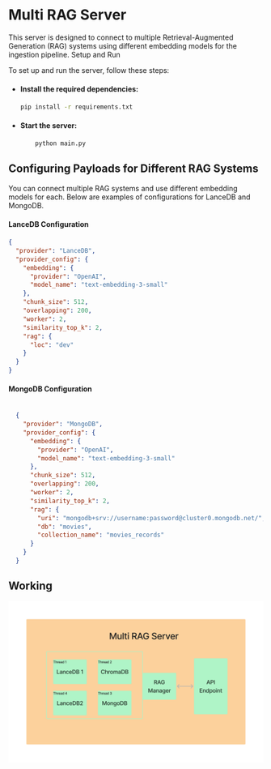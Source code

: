 # Multi RAG Server

This server is designed to connect to multiple Retrieval-Augmented Generation (RAG) systems using different embedding models for the ingestion pipeline.
Setup and Run

To set up and run the server, follow these steps:

- #### Install the required dependencies:
  ```bash
  pip install -r requirements.txt
  ```
- #### Start the server:
  ```bash
      python main.py
  ```
## Configuring Payloads for Different RAG Systems
You can connect multiple RAG systems and use different embedding models for each. Below are examples of configurations for LanceDB and MongoDB.

#### LanceDB Configuration

```json
{
  "provider": "LanceDB",
  "provider_config": {
    "embedding": {
      "provider": "OpenAI",
      "model_name": "text-embedding-3-small"
    },
    "chunk_size": 512,
    "overlapping": 200,
    "worker": 2,
    "similarity_top_k": 2,
    "rag": {
      "loc": "dev"
    }
  }
}
```
#### MongoDB Configuration
```json

  {
    "provider": "MongoDB",
    "provider_config": {
      "embedding": {
        "provider": "OpenAI",
        "model_name": "text-embedding-3-small"
      },
      "chunk_size": 512,
      "overlapping": 200,
      "worker": 2,
      "similarity_top_k": 2,
      "rag": {
        "uri": "mongodb+srv://username:password@cluster0.mongodb.net/",
        "db": "movies",
        "collection_name": "movies_records"
      }
    }
  }
```
## Working

![](./imgs/flow.jpg)